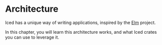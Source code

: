 # Architecture

Iced has a unique way of writing applications, inspired by the [Elm](http://elm-lang.org/) project.

In this chapter, you will learn this architecture works, and what Iced crates you can use to leverage it.
